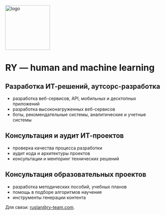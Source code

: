 <img width="142" alt="logo" src="https://user-images.githubusercontent.com/1227622/27274867-745d584a-54ee-11e7-907f-a6b8f176ffb2.png">

# RY — human and machine learning

## Разработка ИТ-решений, аутсорс-разработка
- разработка веб-сервисов, API, мобильных и десктопных приложений
- разработка высоконагруженных веб-сервисов
- боты, рекомендательные системы, аналитические и учетные системы

## Консультация и аудит ИТ-проектов
- проверка качества процесса разработки
- аудит кода и архитектуры проектов
- консультации и менторинг технических решений

## Консультация образовательных проектов
- разработка методических пособий, учебных планов
- помощь в подборе алгоритмов научения
- инструменты генерации контента


Для связи: <a href="mailto:ruslan@ry-team.com">ruslan@ry-team.com</a>.
